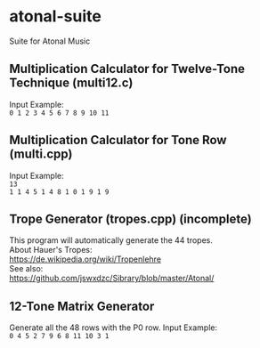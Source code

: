  # atonal-suite
Suite for Atonal Music


## Multiplication Calculator for Twelve-Tone Technique (multi12.c)

Input Example:  
`0 1 2 3 4 5 6 7 8 9 10 11`

## Multiplication Calculator for Tone Row (multi.cpp)

Input Example:  
`13`  
`1 1 4 5 1 4 8 1 0 1 9 1 9`  

## Trope Generator (tropes.cpp) (incomplete)
This program will automatically generate the 44 tropes.  
About Hauer's Tropes:  
https://de.wikipedia.org/wiki/Tropenlehre  
See also:  
https://github.com/jswxdzc/Sibrary/blob/master/Atonal/  

## 12-Tone Matrix Generator
Generate all the 48 rows with the P0 row.
Input Example:  
`0 4 5 2 7 9 6 8 11 10 3 1`  
